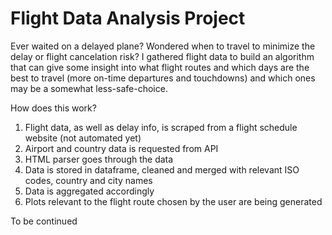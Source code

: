 # Flight Data Analysis Project
Ever waited on a delayed plane? Wondered when to travel to minimize the delay or flight cancelation risk?
I gathered flight data to build an algorithm that can give some insight into what flight routes and which days are the best to travel (more on-time departures and touchdowns) and which ones may be a somewhat less-safe-choice.

How does this work?
1. Flight data, as well as delay info, is scraped from a flight schedule website (not automated yet)
2. Airport and country data is requested from API
3. HTML parser goes through the data
4. Data is stored in dataframe, cleaned and merged with relevant ISO codes, country and city names
5. Data is aggregated accordingly
6. Plots relevant to the flight route chosen by the user are being generated

To be continued
